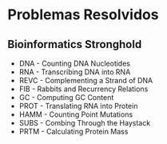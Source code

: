 # Problemas Resolvidos

## Bioinformatics Stronghold
- DNA - Counting DNA Nucleotides
- RNA - Transcribing DNA into RNA
- REVC - Complementing a Strand of DNA
- FIB - Rabbits and Recurrency Relations
- GC - Computing GC Content
- PROT - Translating RNA into Protein
- HAMM - Counting Point Mutations
- SUBS - Combing Through the Haystack
- PRTM - Calculating Protein Mass
